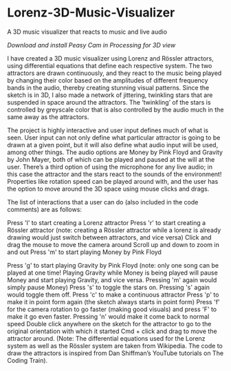 # Lorenz-3D-Music-Visualizer
A 3D music visualizer that reacts to music and live audio

*Download and install Peasy Cam in Processing for 3D view*

I have created a 3D music visualizer using Lorenz and Rössler attractors, using differential equations that define each respective system. The two attractors are drawn continuously, and they react to the music being played by changing their color based on the amplitudes of different frequency bands in the audio, thereby creating stunning visual patterns. Since the sketch is in 3D, I also made a network of jittering, twinkling stars that are suspended in space around the attractors. The ‘twinkling’ of the stars is controlled by greyscale color that is also controlled by the audio much in the same away as the attractors.

The project is highly interactive and user input defines much of what is seen. User input can not only define what particular attractor is going to be drawn at a given point, but it will also define what audio input will be used, among other things. The audio options are Money by Pink Floyd and Gravity by John Mayer, both of which can be played and paused at the will at the user. There’s a third option of using the microphone for any live audio; in this case the attractor and the stars react to the sounds of the environment! Properties like rotation speed can be played around with, and the user has the option to move around the 3D space using mouse clicks and drags.

The list of interactions that a user can do (also included in the code comments) are as follows:

Press 'l' to start creating a Lorenz attractor
Press 'r' to start creating a Rössler attractor
(note: creating a Rössler attractor while a lorenz is already drawing would just switch between attractors, and vice versa)
Click and drag the mouse to move the camera around
Scroll up and down to zoom in and out
Press 'm' to start playing Money by Pink Floyd
  
Press 'g' to start playing Gravity by Pink Floyd
(note: only one song can be played at one time! Playing Gravity while Money is being played will pause Money and start playing Gravity, and vice versa. Pressing 'm' again would simply pause Money) Press 's' to toggle the stars on. Pressing 's' again would toggle them off.
Press 'c' to make a continuous attractor
Press 'p' to make it in point form again (the sketch always starts in point form)
Press 'f' for the camera rotation to go faster (making good visuals) and press 'F' to make it go
even faster. Pressing 'n' would make it come back to normal speed
Double click anywhere on the sketch for the attractor to go to the original orientation with which
it started
Cmd + click and drag to move the attractor around.
(Note: The differential equations used for the Lorenz system as well as the Rössler system are taken from Wikipedia. The code to draw the attractors is inspired from Dan Shiffman’s YouTube tutorials on The Coding Train).
